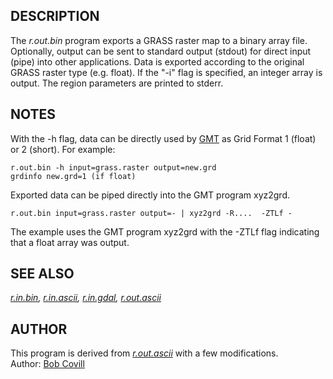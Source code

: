 ## DESCRIPTION

The *r.out.bin* program exports a GRASS raster map to a binary array
file. Optionally, output can be sent to standard output (stdout) for
direct input (pipe) into other applications. Data is exported according
to the original GRASS raster type (e.g. float). If the \"-i\" flag is
specified, an integer array is output. The region parameters are printed
to stderr.

## NOTES

With the -h flag, data can be directly used by
[GMT](http://gmt.soest.hawaii.edu/) as Grid Format 1 (float) or 2
(short). For example:

```
r.out.bin -h input=grass.raster output=new.grd
grdinfo new.grd=1 (if float)
```

Exported data can be piped directly into the GMT program xyz2grd.

```
r.out.bin input=grass.raster output=- | xyz2grd -R....  -ZTLf -
```

The example uses the GMT program xyz2grd with the -ZTLf flag indicating
that a float array was output.

## SEE ALSO

*[r.in.bin](r.in.bin.html), [r.in.ascii](r.in.ascii.html),
[r.in.gdal](r.in.gdal.html), [r.out.ascii](r.out.ascii.html)*

## AUTHOR

This program is derived from *[r.out.ascii](r.out.ascii.html)* with a
few modifications.\
Author: [Bob Covill](mailto:bcovill@tekmap.ns.ca)
